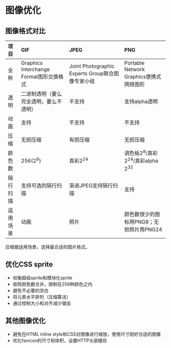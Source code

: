 # 图像优化

## 图像格式对比

| **项目** | **GIF** | **JPEG** | **PNG** |
| :--- | :--- | :--- | :--- |
| 全称 | Graphics Interchange Format图形交换格式 | Joint Photographic Experts Group联合图像专家小组 | Portable Network Graphics便携式网络图形 |
| 透明 | 二进制透明（要么完全透明，要么不透明） | 不支持 | 支持alpha透明 |
| 动画 | 支持 | 不支持 | 不支持 |
| 压缩 | 无损压缩 | 有损压缩 | 无损压缩 |
| 颜色数 | 256(2<sup>8</sup>) | 真彩2<sup>24</sup> | 调色板2<sup>8</sup>/真彩2<sup>24</sup>/真彩alpha 2<sup>32</sup> |
| 隔行扫描 | 支持可选的隔行扫描 | 渐进JPEG支持隔行扫描 | 支持 |
| 适用场景 | 动画 | 照片 | 颜色数很少的图标用PNG8；无损照片用PNG24 |

应根据适用场景，选择最合适的图片格式。

## 优化CSS sprite

* 权衡超级sprite和模块化sprite
* 按照颜色数合并，限制在256种颜色之内
* 避免不必要的空白
* 将元素水平排列（压缩算法）
* 通过控制大小和对齐减少锯齿

## 其他图像优化

* 避免在HTML inline style和CSS对图像进行缩放，使用尺寸刚好合适的图像
* 优化favicon的尺寸和体积，设置HTTP头部缓存